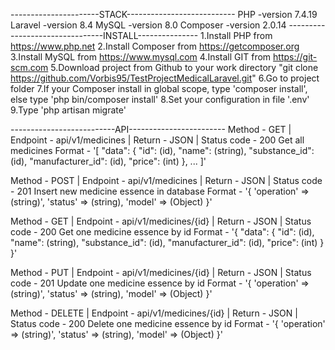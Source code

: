 ----------------------STACK---------------------------
PHP -version 7.4.19
Laravel -version 8.4
MySQL -version 8.0
Composer -version 2.0.14
--------------------------------INSTALL---------------
1.Install PHP from https://www.php.net
2.Install Composer from https://getcomposer.org
3.Install MySQL from https://www.mysql.com
4.Install GIT from https://git-scm.com
5.Download project from Github to your work directory "git clone https://github.com/Vorbis95/TestProjectMedicalLaravel.git"
6.Go to project folder
7.If your Сomposer install in global scope, type 'composer install', else type 'php bin/composer install'
8.Set your configuration in file '.env'
9.Type 'php artisan migrate'

--------------------------API------------------------
Method - GET | Endpoint - api/v1/medicines | Return - JSON | Status code - 200
Get all medicines
Format - 
'[ 
   "data": {
        "id": (id),
        "name": (string),
        "substance_id": (id),
        "manufacturer_id": (id),
        "price": (int)
    },
   ...
]'

Method - POST | Endpoint - api/v1/medicines | Return - JSON | Status code - 201
Insert new medicine essence in database
Format -
'{
   'operation' => (string)',
   'status' => (string),
   'model' => (Object)
}'

Method - GET | Endpoint - api/v1/medicines/{id} | Return - JSON | Status code - 200 
Get one medicine essence by id
Format -
'{
   "data": {
      "id": (id),
      "name": (string),
      "substance_id": (id),
      "manufacturer_id": (id),
      "price": (int)
   }
}'

Method - PUT | Endpoint - api/v1/medicines/{id} | Return - JSON | Status code - 201
Update one medicine essence by id
Format -
'{
   'operation' => (string)',
   'status' => (string),
   'model' => (Object)
}'

Method - DELETE | Endpoint - api/v1/medicines/{id} | Return - JSON | Status code - 200
Delete one medicine essence by id
Format -
'{
   'operation' => (string)',
   'status' => (string),
   'model' => (Object)
}'
